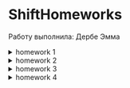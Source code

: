 # ShiftHomeworks
Работу выполнила: Дербе Эмма

<details>
  <summary>homework 1</summary>
  
  ## Домашнее задание № 1 ✅

  ### Техническое задание:
  Тема занятия: Вводная лекция: инструменты Xcode, git. Основы Swift.
  1. Создать консольное приложение для учета автомобилей с возможностью взаимодействовать с пользователем.
  2. Основные функции:
     * добавление нового автомобиля;
     * вывод списка добавленных автомобилей;
     * вывод списка автомобилей с использованием фильтра по типу кузова автомобиля.
  3. Информация об автомобиле должна быть представлена в структуре, есть как обязательные, так и опциональные значения.
  4. Осуществить отображение информации необходимо в обязательном формате `<Поле>: <Значение>`.
  5. Опциональные типы данных вывывести следующим образом:
     * год выпуска – отображать «-»
     * гос. номер – пропускать это поле (оно не должно отображаться)
</details>

<details>
  <summary>homework 2</summary>
  
  ## Домашнее задание № 2 ✅

  ### Техническое задание:
  Тема занятия: Знакомство с ARC. Замыкания, протоколы, модификаторы доступа. Многопоточность.
  1. Создать консольное приложение, в котором будет реализован потокобезопасный массив. Должно быть обеспечено корректное изменение/получение хранимых данных.
  2. Основные функции:
     * добавление нового элемента;
     * удаление элемента с указанным индексом;
     * возвращение элемента с указанным индексом;
     * метод проверки наличия элемента в коллекции (возвращает true при наличии элемента в коллекции).
  3. Свойства `isEmpty` и `count` обязательны.
  4. Реализуемый класс массива должен наследовать методы и свойства через протокол.
  5. Для демонстрации результата необходимо:
     * создать `concurrent queue` с двумя асинхронными задачами по добавлению элементов в массив;
     * провести проверку всех методов и свойств.
</details>

<details>
  <summary>homework 3</summary>
  
  ## Домашнее задание № 3 ✅

  ### Техническое задание:
  Тема занятия: Основы UI. Autolayout/Сonstraints.
  1. Создать приложение-визитку, которое имеет 3 экрана и UITabBarController. 
  2. Первый экран:
     * Фото/аватарка;
     * Информация о себе (ФИО, возраст, образование, город проживания, родной город и т.д.).
  3. Второй экран:
     * навыки разработчика (как давно занимаетесь программированием, какие языки изучали, чего ждете от обучения).
  4. Третий экран:
     * Ваши увлечения/хобби помимо разработки.
  5. Дополнительные условия:
     * один экран должен быть сверстан через сториборд, остальные кодом (SnapKit или нативная верстка);
     * на каждом из экранов должно быть минимум 3 элемента (View) из пройденных;
     * данные нужно выделять в отдельные сущности (модели), разбивать необходимое на подфункции.
</details>

<details>
  <summary>homework 4</summary>
  
  ## Домашнее задание № 4 

  ### Техническое задание:
  Тема занятия: Tables and Collections. AppLifeCycle.
  1. Создать приложение на основе UICollectionView, состоящее из 3 экранов. 
  2. Первый экран:
     * вывод данных с помощью UICollectionView;
     * ячейка должна содержать как минимум картинку и label;
     * при нажатии на ячейку осуществляется переход на второй экран (с помощью UINavigationController); 
  3. Второй экран:
     * показывается детальная информация ячейки;
     * есть возможность открыть третий экран (модально)
  4. Дополнительные условия:
     * источник данных не принципиален, но коллекция должна содержать минимум 10 айтемов;
     * приложение поддерживает портретную и альбомную ориентации.
</details>

